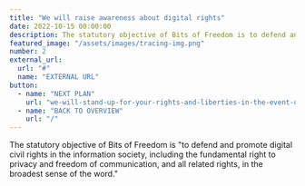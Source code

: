 ```yaml
---
title: "We will raise awareness about digital rights"
date: 2022-10-15 00:00:00
description: The statutory objective of Bits of Freedom is to defend and promote digital civil rights in the information society, including the fundamental right to privacy and freedom of communication, and all related rights, in the broadest sense of the word.
featured_image: "/assets/images/tracing-img.png"
number: 2
external_url:
  url: "#"
  name: "EXTERNAL URL"
button:
  - name: "NEXT PLAN"
    url: "we-will-stand-up-for-your-rights-and-liberties-in-the-event-of-new-covid-19-measures"
  - name: "BACK TO OVERVIEW"
    url: "/"
---
```


The statutory objective of Bits of Freedom is "to defend and promote digital civil rights in the information society, including the fundamental right to privacy and freedom of communication, and all related rights, in the broadest sense of the word."